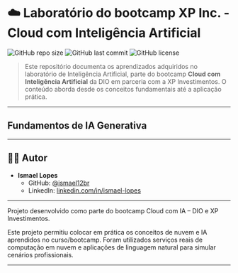 # ☁️ Laboratório do bootcamp XP Inc. - Cloud com Inteligência Artificial

![GitHub repo size](https://img.shields.io/github/repo-size/ismael12br/pbl-cloud-ia-dio)
![GitHub last commit](https://img.shields.io/github/last-commit/ismael12br/pbl-cloud-ia-dio)
![GitHub license](https://img.shields.io/github/license/ismael12br/pbl-cloud-ia-dio)

> Este repositório documenta os aprendizados adquiridos no laboratório de Inteligência Artificial, parte do bootcamp **Cloud com Inteligência Artificial** da DIO em parceria com a XP Investimentos. O conteúdo aborda desde os conceitos fundamentais até a aplicação prática.

---

## Fundamentos de IA Generativa

---

## 🧑‍💻 Autor

- **Ismael Lopes**
  - GitHub: [@ismael12br](https://github.com/ismael12br)
  - LinkedIn: [linkedin.com/in/ismael-lopes](https://linkedin.com/in/ismael-lopes)

---

Projeto desenvolvido como parte do bootcamp Cloud com IA – DIO e XP Investimentos.

Este projeto permitiu colocar em prática os conceitos de nuvem e IA aprendidos no curso/bootcamp. Foram utilizados serviços reais de computação em nuvem e aplicações de linguagem natural para simular cenários profissionais.

---
